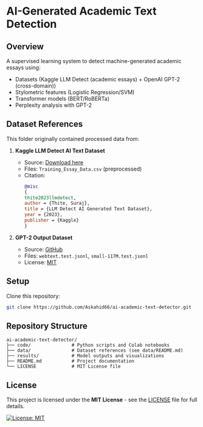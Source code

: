 # AI-Generated Academic Text Detection

## Overview  
A supervised learning system to detect machine-generated academic essays using:
- Datasets (Kaggle LLM Detect (academic essays) + OpenAI GPT-2 (cross-domain))  
- Stylometric features (Logistic Regression/SVM)  
- Transformer models (BERT/RoBERTa)  
- Perplexity analysis with GPT-2

## Dataset References

This folder originally contained processed data from:

1. **Kaggle LLM Detect AI Text Dataset**  
   - Source: [Download here](https://www.kaggle.com/datasets/surajiha101/llm-detect-ai-generated-text-dataset)  
   - Files: `Training_Essay_Data.csv` (preprocessed)  
   - Citation:  
     ```bibtex
     @misc
     {
     thite2023llmdetect,
     author = {Thite, Suraj},
     title = {LLM Detect AI Generated Text Dataset},
     year = {2023},
     publisher = {Kaggle}
     }
     ```

2. **GPT-2 Output Dataset**  
   - Source: [GitHub](https://github.com/openai/gpt-2-output-dataset)  
   - Files: `webtext.test.jsonl`, `small-117M.test.jsonl`  
   - License: [MIT](https://github.com/openai/gpt-2-output-dataset/blob/master/LICENSE)

## Setup  
Clone this repository:  
   ```bash
   git clone https://github.com/Askahid66/ai-academic-text-detector.git
```

## Repository Structure
```
ai-academic-text-detector/
├── code/               # Python scripts and Colab notebooks
├── data/               # Dataset references (see data/README.md)
├── results/            # Model outputs and visualizations
├── README.md           # Project documentation
└── LICENSE             # MIT License file
```

## License  
This project is licensed under the **MIT License** - see the [LICENSE](LICENSE) file for full details.  

[![License: MIT](https://img.shields.io/badge/License-MIT-yellow.svg)](https://opensource.org/licenses/MIT)
